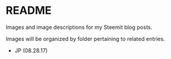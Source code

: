 # README

Images and image descriptions for my Steemit blog posts.

Images will be organized by folder pertaining to related entries.

- JP (08.28.17)
